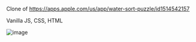 Clone of https://apps.apple.com/us/app/water-sort-puzzle/id1514542157

Vanilla JS, CSS, HTML

![image](https://github.com/user-attachments/assets/fb56625c-7919-4ddf-b0e3-169310d80824)

